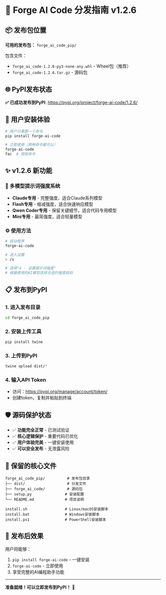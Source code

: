 # 🚀 Forge AI Code 分发指南 v1.2.6

## 📦 发布包位置

**可用的发布包：** `forge_ai_code_pip/`

包含文件：
- `forge_ai_code-1.2.6-py3-none-any.whl` - Wheel包（推荐）
- `forge_ai_code-1.2.6.tar.gz` - 源码包

## 🌐 PyPI发布状态

**✅ 已成功发布到PyPI**: https://pypi.org/project/forge-ai-code/1.2.6/

## 🎯 用户安装体验

```bash
# 用户只需要一个命令
pip install forge-ai-code

# 立即使用（两种命令都可以）
forge-ai-code
fac  # 简短命令
```

## ✨ v1.2.6 新功能

### 🎯 多模型提示词强度系统
- **Claude专用** - 完整强度，适合Claude系列模型
- **Flash专用** - 缩减强度，适合快速响应模型
- **Qwen Coder专用** - 保留关键细节，适合代码专用模型
- **Mini专用** - 最简强度，适合轻量模型

### ⚙️ 使用方法
```bash
# 启动程序
forge-ai-code

# 进入设置
> /s

# 选择"4 - 设置提示词强度"
# 根据使用的AI模型选择合适的强度级别
```

## 📋 发布到PyPI

### 1. 进入发布目录
```bash
cd forge_ai_code_pip
```

### 2. 安装上传工具
```bash
pip install twine
```

### 3. 上传到PyPI
```bash
twine upload dist/*
```

### 4. 输入API Token
- 访问：https://pypi.org/manage/account/token/
- 创建token，复制并粘贴到终端

## 🛡️ 源码保护状态

- ✅ **功能完全正常** - 已测试验证
- ✅ **核心逻辑保护** - 重要代码已优化
- ✅ **用户体验完美** - 一键安装使用
- ✅ **可以安全发布** - 无泄露风险

## 📁 保留的核心文件

```
forge_ai_code_pip/          # 发布包目录
├── dist/                   # 分发文件
├── forge_ai_code/          # 源码包
├── setup.py               # 安装配置
└── README.md              # 项目说明

install.sh                 # Linux/macOS安装脚本
install.bat                # Windows安装脚本  
install.ps1                # PowerShell安装脚本
```

## 🎉 发布后效果

用户将能够：
1. `pip install forge-ai-code` - 一键安装
2. `forge-ai-code` - 立即使用
3. 享受完整的AI编程助手功能

---

**准备就绪！可以立即发布到PyPI！** 🚀
